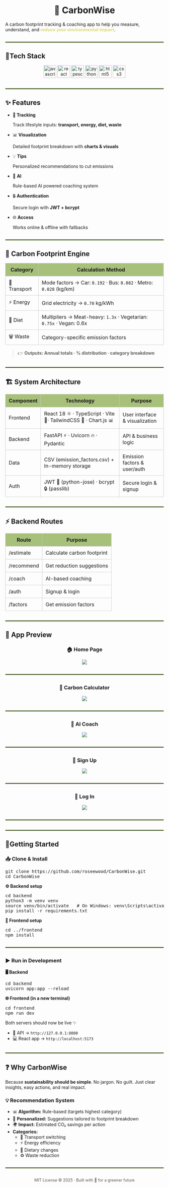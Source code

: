 <div>

  <h1 align="center">🌱 CarbonWise</h1>
  <p>
    A carbon footprint tracking & coaching app to help you measure, understand, 
    and <b style="color:#dcda75;">reduce your environmental impact</b>.
  </p>
</div>

<hr style="border: 1px solid #6f913c; margin: 30px 0;">

<div>

<h2>🔧Tech Stack</h3>
<p align="center">
  <img src="https://cdn.jsdelivr.net/gh/devicons/devicon/icons/javascript/javascript-original.svg" alt="javascript" width="40" height="40"/>
  <img src="https://cdn.jsdelivr.net/gh/devicons/devicon/icons/react/react-original.svg" alt="react" width="40" height="40"/>
    <img src="https://cdn.jsdelivr.net/gh/devicons/devicon/icons/typescript/typescript-original.svg" alt="typescript" width="40" height="40"/>
  <img src="https://cdn.jsdelivr.net/gh/devicons/devicon/icons/python/python-original.svg" alt="python" width="40" height="40"/>
  <img src="https://cdn.jsdelivr.net/gh/devicons/devicon/icons/html5/html5-original.svg" alt="html5" width="40" height="40"/>
  <img src="https://cdn.jsdelivr.net/gh/devicons/devicon/icons/css3/css3-original.svg" alt="css3" width="40" height="40"/>
</p>

</div>

<hr style="border: 1px solid #6f913c; margin: 30px 0;">



<h2>✨ Features</h2>

<ul>
<li><b>🚗 Tracking</b></li>
  <p>Track lifestyle inputs: <b>transport, energy, diet, waste</b></p>
  <li>📊 <b>Visualization</b></li>
  <p>Detailed footprint breakdown with <b>charts & visuals</b></p>
  <li>💡 <b>Tips</b></li>
  <p>Personalized recommendations to cut emissions</p>
  <li>🤖 <b>AI</b></li>
  <p>Rule-based AI powered coaching system</p>
  <li>🔒 <b>Authentication</b></li>
  <p>Secure login with <b>JWT + bcrypt</b></li>
  <li>🌐 <b>Access</b></li>
  <p>Works online & offline with fallbacks</p>
</ul>

<hr style="border: 1px solid #6f913c; margin: 30px 0;">


<h2>🌿 Carbon Footprint Engine</h2>

<table>
  <tr style="background: #a7c07a;">
    <th style="padding: 10px; border: 1px solid #ccc; text-align:center;">Category</th>
    <th style="padding: 10px; border: 1px solid #ccc; text-align:center;">Calculation Method</th>
  </tr>
  <tr>
    <td style="padding: 10px; border: 1px solid #ccc;">🚗 Transport</td>
    <td style="padding: 10px; border: 1px solid #ccc;">Mode factors → Car: <code>0.192</code> · Bus: <code>0.082</code> · Metro: <code>0.028</code> (kg/km)</td>
  </tr>
  <tr>
    <td style="padding: 10px; border: 1px solid #ccc;">⚡ Energy</td>
    <td style="padding: 10px; border: 1px solid #ccc;">Grid electricity → <code>0.70</code> kg/kWh</td>
  </tr>
  <tr>
    <td style="padding: 10px; border: 1px solid #ccc;">🍔 Diet</td>
    <td style="padding: 10px; border: 1px solid #ccc;">Multipliers → Meat-heavy: <code>1.3x</code> · Vegetarian: <code>0.75x</code> · Vegan: </code>0.6x<code></td>
  </tr>
  <tr>
    <td style="padding: 10px; border: 1px solid #ccc;">🗑️ Waste</td>
    <td style="padding: 10px; border: 1px solid #ccc;">Category-specific emission factors</td>
  </tr>
</table>

> 👉 <b>Outputs: Annual totals · % distribution · category breakdown</b>

<hr style="border: 1px solid #6f913c; margin: 30px 0;">

<h2>🏗️ System Architecture</h2>

<table>
  <tr style="background: #a7c07a; ">
    <th style="padding: 10px; border: 1px solid #ccc; text-align:center;">Component</th>
    <th style="padding: 10px; border: 1px solid #ccc; text-align:center;">Technology</th>
    <th style="padding: 10px; border: 1px solid #ccc; text-align:center;">Purpose</th>
  </tr>
  <tr>
    <td style="padding: 10px; border: 1px solid #ccc;">Frontend</td>
    <td style="padding: 10px; border: 1px solid #ccc;"> React 18 ⚛️ · TypeScript · Vite 🚀·  TailwindCSS 🎨 ·  Chart.js 📊</td>
    <td style="padding: 10px; border: 1px solid #ccc;">User interface & visualization</td>
  </tr>
  <tr>
    <td style="padding: 10px; border: 1px solid #ccc;">Backend</td>
    <td style="padding: 10px; border: 1px solid #ccc;">FastAPI ⚡ · Uvicorn 🔥 · Pydantic</td>
    <td style="padding: 10px; border: 1px solid #ccc;">API & business logic</td>
  </tr>
  <tr>
    <td style="padding: 10px; border: 1px solid #ccc;">Data</td>
    <td style="padding: 10px; border: 1px solid #ccc;">CSV (emission_factors.csv) + In-memory storage</td>
    <td style="padding: 10px; border: 1px solid #ccc;">Emission factors & user/auth</td>
  </tr>
  <tr>
    <td style="padding: 10px; border: 1px solid #ccc;">Auth</td>
    <td style="padding: 10px; border: 1px solid #ccc;">JWT 🔑 (python-jose) · bcrypt 🔒 (passlib)</td>
    <td style="padding: 10px; border: 1px solid #ccc;">Secure login & signup</td>
  </tr>
</table>

<hr style="border: 1px solid #6f913c; margin: 30px 0;">

<h2>⚡ Backend Routes</h2>

<table>

  <tr style="background: #a7c07a;">
    <th style="padding: 10px; border: 1px solid #ccc;">Route</th>
    <th style="padding: 10px; border: 1px solid #ccc;">Purpose</th>
  </tr>
  <tr><td style="padding: 10px; border: 1px solid #ccc;">/estimate</td><td style="padding: 10px; border: 1px solid #ccc;">Calculate carbon footprint</td></tr>
  <tr><td style="padding: 10px; border: 1px solid #ccc;">/recommend</td><td style="padding: 10px; border: 1px solid #ccc;">Get reduction suggestions</td></tr>
  <tr><td style="padding: 10px; border: 1px solid #ccc;">/coach</td><td style="padding: 10px; border: 1px solid #ccc;">AI-based coaching</td></tr>
  <tr><td style="padding: 10px; border: 1px solid #ccc;">/auth</td><td style="padding: 10px; border: 1px solid #ccc;">Signup & login</td></tr>
  <tr><td style="padding: 10px; border: 1px solid #ccc;">/factors</td><td style="padding: 10px; border: 1px solid #ccc;">Get emission factors</td></tr>
</table>

<hr style="border: 1px solid #6f913c; margin: 30px 0;">

<h2>📸 App Preview</h2>

<div align="center">
  <h3>🏠 Home Page</h3>
  <img src="Preview/Home.png" width=""/>

  <hr style="border: 1px solid #6f913c; margin: 30px 0;">

  <h3>🧮 Carbon Calculator</h3>
  <img src="Preview/CarbonAudit.png" width=""/>

  <hr style="border: 1px solid #6f913c; margin: 30px 0;">

  <h3>🤖 AI Coach</h3>
  <img src="Preview/AICoach.png" width=""/>

  <hr style="border: 1px solid #6f913c; margin: 30px 0;">

  <h3>🔑 Sign Up</h3>
  <img src="Preview/SignUp.png" width=""/>

  <hr style="border: 1px solid #6f913c; margin: 30px 0;">

  <h3>🔐 Log In</h3>
  <img src="Preview/LogIn.png" width=""/>

  <hr style="border: 1px solid #6f913c; margin: 30px 0;">

</div>

<hr style="border: 1px solid #6f913c; margin: 30px 0;">

<h2>🚀Getting Started</h2>

<h3>📥 Clone & Install</h3>

<pre>
git clone https://github.com/roseewood/CarbonWise.git
cd CarbonWise
</pre>

<p><b>⚙️ Backend setup</b></p>
<pre>
cd backend
python3 -m venv venv
source venv/bin/activate   # On Windows: venv\Scripts\activate
pip install -r requirements.txt
</pre>

<p><b>🎨 Frontend setup</b></p>
<pre>
cd ../frontend
npm install
</pre>

<hr style="border: 1px solid #6f913c; margin: 30px 0;">

<h3>▶️ Run in Development</h3>

<p><b>🖥️ Backend</b></p>
<pre>
cd backend
uvicorn app:app --reload
</pre>

<p><b>🌐 Frontend (in a new terminal)</b></p>
<pre>
cd frontend
npm run dev
</pre>

<p>Both servers should now be live ✨</p>

<ul>
  <li>🔗 API → <code>http://127.0.0.1:8000</code></li>
  <li>💻 React app → <code>http://localhost:5173</code></li>
</ul>

<hr style="border: 1px solid #6f913c; margin: 30px 0;">


<h2>❓ Why CarbonWise</h2>

<p>
  Because <b>sustainability should be simple</b>. 
  No jargon. No guilt. Just clear insights, easy actions, and real impact.
</p>

<h3>💡 Recommendation System</h3>

<ul>
  <li>📊 <b>Algorithm:</b> Rule-based (targets highest category)</li>
  <li>🎯 <b>Personalized:</b> Suggestions tailored to footprint breakdown</li>
  <li>🌍 <b>Impact:</b> Estimated CO₂ savings per action</li>
  <li><b>Categories:</b>
    <ul>
      <li>🚗 Transport switching</li>
      <li>⚡ Energy efficiency</li>
      <li>🍴 Dietary changes</li>
      <li>♻️ Waste reduction</li>
    </ul>
  </li>
</ul>

<hr style="border: 1px solid #6f913c; margin: 30px 0;">


<p align="center" style="font-size: 0.9em; color: #555;">
  MIT License © 2025 · Built with 💚 for a greener future
</p>











